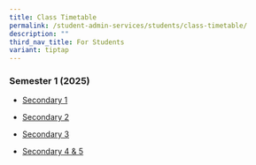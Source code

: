 ```yaml
---
title: Class Timetable
permalink: /student-admin-services/students/class-timetable/
description: ""
third_nav_title: For Students
variant: tiptap
---
```

<h3>Semester 1 (2025)</h3>
<ul data-tight="true" class="tight">
<li>
<p><a href="/files/2025_Sem_1_TT_S1.pdf" rel="noopener noreferrer nofollow" target="_blank">Secondary 1</a>
</p>
</li>
<li>
<p><a href="/files/2025_Sem_1_TT_S2.pdf" rel="noopener noreferrer nofollow" target="_blank">Secondary 2</a>
</p>
</li>
<li>
<p><a href="/files/2025_Sem_1_TT_S3.pdf" rel="noopener noreferrer nofollow" target="_blank">Secondary 3</a>
</p>
</li>
<li>
<p><a href="/files/2025_Sem_1_TT_S4_5.pdf" rel="noopener noreferrer nofollow" target="_blank">Secondary 4 &amp; 5</a>
</p>
</li>
</ul>
<p></p>